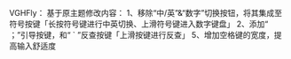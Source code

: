 VGHFly：
基于原主题修改内容：
1、移除“中/英”&“数字”切换按钮，将其集成至符号按键「长按符号键进行中英切换、上滑符号键进入数字键盘」
2、添加“ ；”引导按键，和“ ` ”反查按键「上滑按键进行反查」
5、增加空格键的宽度，提高输入舒适度
